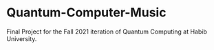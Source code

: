 # Quantum-Computer-Music
Final Project for the Fall 2021 iteration of Quantum Computing at Habib University.
